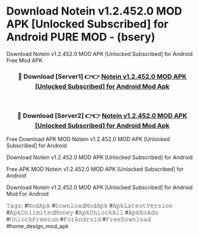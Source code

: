 # Download Notein v1.2.452.0 MOD APK [Unlocked Subscribed] for Android PURE MOD - (bsery)
Download Notein v1.2.452.0 MOD APK [Unlocked Subscribed] for Android Free Mod APK

<div align="center">
<h3>🔴 Download [Server1] 👉👉 <a href="https://apk-comot.site?title=Notein_v1.2.452.0_MOD_APK_[Unlocked_Subscribed]_for_Android">Notein v1.2.452.0 MOD APK [Unlocked Subscribed] for Android Mod Apk</a></h3><br>

<h3>🔴 Download [Server2] 👉👉 <a href="https://apk-comot.site?title=Notein_v1.2.452.0_MOD_APK_[Unlocked_Subscribed]_for_Android">Notein v1.2.452.0 MOD APK [Unlocked Subscribed] for Android Mod Apk</a></h3>
</div>


Free Download APK MOD Notein v1.2.452.0 MOD APK [Unlocked Subscribed] for Android

Download Notein v1.2.452.0 MOD APK [Unlocked Subscribed] for Android 

Free APK MOD Notein v1.2.452.0 MOD APK [Unlocked Subscribed] for Android 

Download Notein v1.2.452.0 MOD APK [Unlocked Subscribed] for Android Mod For Android

𝚃𝚊𝚐𝚜: #𝙼𝚘𝚍𝙰𝚙𝚔 #𝙳𝚘𝚠𝚗𝚕𝚘𝚊𝚍𝙼𝚘𝚍𝙰𝚙𝚔 #𝙰𝚙𝚔𝙻𝚊𝚝𝚎𝚜𝚝𝚅𝚎𝚛𝚜𝚒𝚘𝚗 #𝙰𝚙𝚔𝚄𝚗𝚕𝚒𝚖𝚒𝚝𝚎𝚍𝙼𝚘𝚗𝚎𝚢 #𝙰𝚙𝚔𝚄𝚗𝚕𝚘𝚌𝚔𝙰𝚕𝚕 #𝙰𝚙𝚔𝙽𝚘𝙰𝚍𝚜 #𝚄𝚗𝚕𝚘𝚌𝚔𝙿𝚛𝚎𝚖𝚒𝚞𝚖 #𝙵𝚘𝚛𝙰𝚗𝚍𝚛𝚘𝚒𝚍 #𝙵𝚛𝚎𝚎𝙳𝚘𝚠𝚗𝚕𝚘𝚊𝚍 #home_design_mod_apk